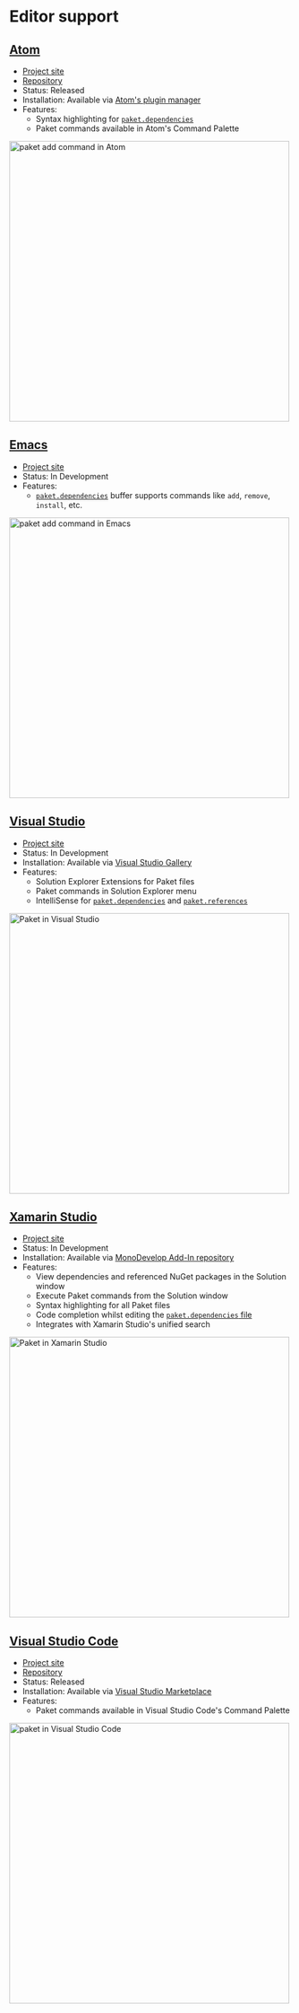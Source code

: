 # Editor support

## [Atom](https://atom.io/)

* [Project site](http://ionide.io)
* [Repository](https://github.com/ionide/ionide-paket)
* Status: Released
* Installation: Available via
  [Atom's plugin manager](https://atom.io/packages/paket)
* Features:
  * Syntax highlighting for [`paket.dependencies`](dependencies-file.html)
  * Paket commands available in Atom's Command Palette

<a href="img/paket-add-atom.gif">
  <img src="img/paket-add-atom.gif"
       alt="paket add command in Atom"
       title="paket add command in Atom"
       width="500">
</a>

## [Emacs](https://www.gnu.org/software/emacs/)

* [Project site](https://github.com/zzdtri/paket.el)
* Status: In Development
* Features:
  * [`paket.dependencies`](dependencies-file.html) buffer supports commands like
    `add`, `remove`, `install`, etc.

<a href="img/paket-add-emacs.gif">
  <img src="img/paket-add-emacs.gif"
       alt="paket add command in Emacs"
       title="paket add command in Emacs"
       width="500">
</a>

## [Visual Studio](https://www.visualstudio.com/)

* [Project site](https://github.com/fsprojects/Paket.VisualStudio)
* Status: In Development
* Installation: Available via
  [Visual Studio Gallery](https://visualstudiogallery.msdn.microsoft.com/ce104917-e8b3-4365-9490-8432c6e75c36)
* Features:
  * Solution Explorer Extensions for Paket files
  * Paket commands in Solution Explorer menu
  * IntelliSense for [`paket.dependencies`](dependencies-file.html) and
    [`paket.references`](references-files.html)

<a href="img/paket.visualstudio.png">
  <img src="img/paket.visualstudio.png"
       alt="Paket in Visual Studio"
       title="Paket in Visual Studio"
       width="500">
</a>

## [Xamarin Studio](https://www.xamarin.com/download)

* [Project site](https://github.com/mrward/monodevelop-paket-addin)
* Status: In Development
* Installation: Available via
  [MonoDevelop Add-In repository](http://addins.monodevelop.com/)
* Features:
  * View dependencies and referenced NuGet packages in the Solution window
  * Execute Paket commands from the Solution window
  * Syntax highlighting for all Paket files
  * Code completion whilst editing the [`paket.dependencies` file](dependencies-file.html)
  * Integrates with Xamarin Studio's unified search

<a href="img/paket-xamarin-studio.png">
  <img src="img/paket-xamarin-studio.png"
       alt="Paket in Xamarin Studio"
       title="Paket in Xamarin Studio"
       width="500">
</a>

## [Visual Studio Code](https://code.visualstudio.com/)

* [Project site](http://ionide.io)
* [Repository](https://github.com/ionide/ionide-vscode-paket)
* Status: Released
* Installation: Available via
  [Visual Studio Marketplace](https://marketplace.visualstudio.com/items/Ionide.Ionide-Paket)
* Features:
  * Paket commands available in Visual Studio Code's Command Palette

<a href="img/paket-vscode.gif">
  <img src="img/paket-vscode.gif"
       alt="paket in Visual Studio Code"
       title="paket in VSCode"
       width="500">
</a>
